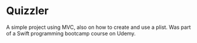 # Quizzler
A simple project using MVC, also on how to create and use a plist. Was part of a Swift programming bootcamp course on Udemy.
